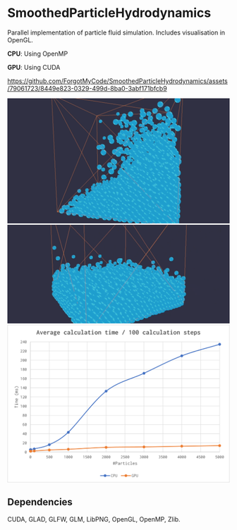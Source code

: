 # SmoothedParticleHydrodynamics

Parallel implementation of particle fluid simulation. Includes visualisation in OpenGL.

**CPU**: Using OpenMP

**GPU**: Using CUDA

https://github.com/ForgotMyCode/SmoothedParticleHydrodynamics/assets/79061723/8449e823-0329-499d-8ba0-3abf171bfcb9

![Img](/media/img/screenshot1.png)
![Img](/media/img/screenshot2.png)
![Img](/media/img/screenshot3.png)

## Dependencies

CUDA, GLAD, GLFW, GLM, LibPNG, OpenGL, OpenMP, Zlib.
